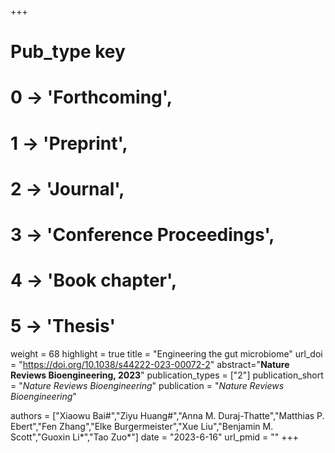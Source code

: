 +++
# Pub_type key
# 0 -> 'Forthcoming',
# 1 -> 'Preprint',
# 2 -> 'Journal',
# 3 -> 'Conference Proceedings',
# 4 -> 'Book chapter',
# 5 -> 'Thesis'

weight = 68
highlight = true
title = "Engineering the gut microbiome"
url_doi = "https://doi.org/10.1038/s44222-023-00072-2"
abstract="**Nature Reviews Bioengineering, 2023**"
publication_types = ["2"]
publication_short = "*Nature Reviews Bioengineering*"
publication = "*Nature Reviews Bioengineering*"

authors = ["Xiaowu Bai#","Ziyu Huang#","Anna M. Duraj-Thatte","Matthias P. Ebert","Fen Zhang","Elke Burgermeister","Xue Liu","Benjamin M. Scott","Guoxin Li*","Tao Zuo*"]
date = "2023-6-16"
url_pmid = ""
+++

